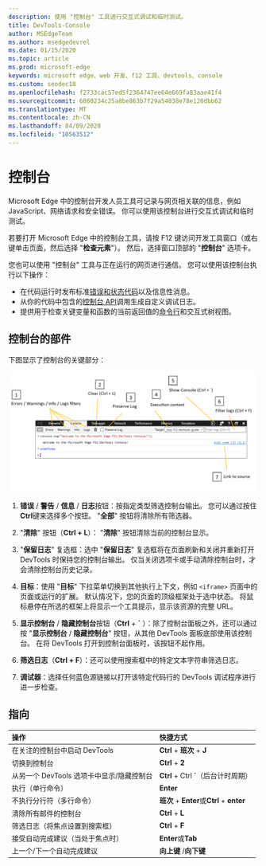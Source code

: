 ```yaml
---
description: 使用 "控制台" 工具进行交互式调试和临时测试。
title: DevTools-Console
author: MSEdgeTeam
ms.author: msedgedevrel
ms.date: 01/15/2020
ms.topic: article
ms.prod: microsoft-edge
keywords: microsoft edge、web 开发、f12 工具、devtools、console
ms.custom: seodec18
ms.openlocfilehash: f2733cac57ed5f2364747ee64e669fa83aae41f4
ms.sourcegitcommit: 6860234c25a8be863b7f29a54838e78e120dbb62
ms.translationtype: MT
ms.contentlocale: zh-CN
ms.lasthandoff: 04/09/2020
ms.locfileid: "10563512"
---
```

# 控制台

Microsoft Edge 中的控制台开发人员工具可记录与网页相关联的信息，例如 JavaScript、网络请求和安全错误。 你可以使用该控制台进行交互式调试和临时测试。 

若要打开 Microsoft Edge 中的控制台工具，请按 F12 键访问开发工具窗口（或右键单击页面，然后选择 "**检查元素**"）。 然后，选择窗口顶部的 "**控制台**" 选项卡。 

您也可以使用 "控制台" 工具与正在运行的网页进行通信。 您可以使用该控制台执行以下操作：

- 在代码运行时发布标准[错误和状态代码](./console/error-and-status-codes.md)以及信息性消息。
- 从你的代码中包含的[控制台 API](./console/console-api.md)调用生成自定义调试日志。
- 提供用于检查关键变量和函数的当前返回值的[命令行](./console/command-line.md)和交互式树视图。

## 控制台的部件

下图显示了控制台的关键部分：

![Microsoft Edge DevTools 控制台](./media/console.png)

1. **错误**  / **警告**  / **信息**  / **日志**按钮：按指定类型筛选控制台输出。 您可以通过按住**Ctrl**键来选择多个按钮。 "**全部**" 按钮将清除所有筛选器。

2. "**清除**" 按钮（**Ctrl + L**）： "**清除**" 按钮清除当前的控制台显示。

3. "**保留日志**" 复选框：选中 "**保留日志**" 复选框将在页面刷新和关闭并重新打开 DevTools 时保持您的控制台输出。 仅当关闭选项卡或手动清除控制台时，才会清除控制台历史记录。

4. **目标**：使用 "**目标**" 下拉菜单切换到其他执行上下文，例如 `<iframe>` 页面中的页面或运行的扩展。 默认情况下，您的页面的顶级框架处于选中状态。 将鼠标悬停在所选的框架上将显示一个工具提示，显示该资源的完整 URL。

5. **显示控制台**  / **隐藏控制台**按钮（**Ctrl** +  **&grave;** ）：除了控制台面板之外，还可以通过按 "**显示控制台**  /  **隐藏控制台**" 按钮，从其他 DevTools 面板底部使用该控制台。 在将 DevTools 打开到控制台面板时，该按钮不起作用。
 
6. **筛选日志**（**Ctrl + F**）：还可以使用搜索框中的特定文本字符串筛选日志。

7. **调试器**：选择任何蓝色源链接以打开该特定代码行的 DevTools 调试程序进行进一步检查。

## 指向

操作                                            | 快捷方式               
:-------------------------------------------------| :----------------------
在关注的控制台中启动 DevTools             | **Ctrl**  + **班次**  + **J** 
切换到控制台                                 | **Ctrl**  + **2**           
从另一个 DevTools 选项卡中显示/隐藏控制台       | **Ctrl**  +  Ctrl **&grave;**（后台计时周期）  
执行（单行命令）                     | **Enter**                
不执行分行符（多行命令） | **班次**  + **Enter**或**Ctrl**  +  **enter**      
清除所有邮件的控制台                 | **Ctrl**  + **L**           
筛选日志（将焦点设置到搜索框）             | **Ctrl**  + **F**           
接受自动完成建议（当处于焦点时） | **Enter**或**Tab**       
上一个/下一个自动完成建议          | **向上键** /**向下键**   


